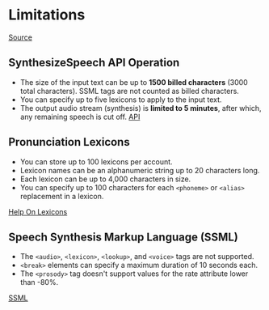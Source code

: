 # Limitations

[Source](http://docs.aws.amazon.com/polly/latest/dg/limits.html)

## SynthesizeSpeech API Operation

+ The size of the input text can be up to **1500 billed characters** (3000 total characters). SSML tags are not counted as billed characters.
+ You can specify up to five lexicons to apply to the input text.
+ The output audio stream (synthesis) is **limited to 5 minutes**, after which, any remaining speech is cut off.
[API](http://docs.aws.amazon.com/polly/latest/dg/API_SynthesizeSpeech.html)

## Pronunciation Lexicons

+ You can store up to 100 lexicons per account.
+ Lexicon names can be an alphanumeric string up to 20 characters long.
+ Each lexicon can be up to 4,000 characters in size.
+ You can specify up to 100 characters for each `<phoneme>` or `<alias>` replacement in a lexicon.

[Help On Lexicons](http://docs.aws.amazon.com/polly/latest/dg/managing-lexicons.html)

## Speech Synthesis Markup Language (SSML)

+ The `<audio>`, `<lexicon>`, `<lookup>`, and `<voice>` tags are not supported.
+ `<break>` elements can specify a maximum duration of 10 seconds each.
+ The `<prosody>` tag doesn't support values for the rate attribute lower than -80%.

[SSML](https://www.w3.org/TR/2010/REC-speech-synthesis11-20100907/)



